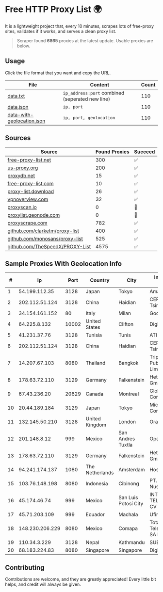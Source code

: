 
# Free HTTP Proxy List 🌍

It is a lightweight project that, every 10 minutes, scrapes lots of free-proxy sites, validates if it works, and serves a clean proxy list.


> Scraper found **6865** proxies at the latest update. Usable proxies are below.

## Usage

Click the file format that you want and copy the URL.


|File|Content|Count|
|----|-------|-----|
|[data.txt](https://raw.githubusercontent.com/themiralay/Proxy-List-World/master/data.txt)|`ip_address:port` combined (seperated new line)|110|
|[data.json](https://raw.githubusercontent.com/themiralay/Proxy-List-World/master/data.json)|`ip, port`|110|
|[data-with-geolocation.json](https://raw.githubusercontent.com/themiralay/Proxy-List-World/master/data-with-geolocation.json)|`ip, port, geolocation`|110|

## Sources

|Source|Found Proxies|Succeed|
|------|-------------|-------|
|[free-proxy-list.net](https://free-proxy-list.net)|300|✅|
|[us-proxy.org](https://www.us-proxy.org)|200|✅|
|[proxydb.net](http://proxydb.net)|15|✅|
|[free-proxy-list.com](https://free-proxy-list.com/?page=&port=&type%5B%5D=http&type%5B%5D=https&up_time=0&search=Search)|10|✅|
|[proxy-list.download](https://www.proxy-list.download/HTTP)|26|✅|
|[vpnoverview.com](https://vpnoverview.com/privacy/anonymous-browsing/free-proxy-servers)|32|✅|
|[proxyscan.io](https://www.proxyscan.io)|0|🚫|
|[proxylist.geonode.com](https://proxylist.geonode.com/api/proxy-list?limit=300&page=1&sort_by=lastChecked&sort_type=desc&protocols=http,https)|0|🚫|
|[proxyscrape.com](https://api.proxyscrape.com/v2/?request=displayproxies&protocol=http&timeout=10000&country=all&ssl=all&anonymity=all)|782|✅|
|[github.com/clarketm/proxy-list](https://raw.githubusercontent.com/clarketm/proxy-list/master/proxy-list-raw.txt)|400|✅|
|[github.com/monosans/proxy-list](https://raw.githubusercontent.com/monosans/proxy-list/main/proxies/http.txt)|525|✅|
|[github.com/TheSpeedX/PROXY-List](https://raw.githubusercontent.com/TheSpeedX/PROXY-List/master/http.txt)|4575|✅|


## Sample Proxies With Geolocation Info

|#|Ip|Port|Country|City|Internet Service Provider|
|-|--|----|-------|----|-------------------------|
|1|54.199.112.35|3128|Japan|Tokyo|Amazon.com, Inc.|
|2|202.112.51.124|3128|China|Haidian|CERNET2 IX at Tsinghua University|
|3|34.154.161.152|80|Italy|Milan|Google LLC|
|4|64.225.8.132|10002|United States|Clifton|DigitalOcean, LLC|
|5|41.231.37.76|3128|Tunisia|Tunis|ATI - ISP|
|6|202.112.51.124|3128|China|Haidian|CERNET2 IX at Tsinghua University|
|7|14.207.67.103|8080|Thailand|Bangkok|Triple T Broadband Public Company Limited|
|8|178.63.72.110|3129|Germany|Falkenstein|Hetzner Online GmbH|
|9|67.43.236.20|20629|Canada|Montreal|GloboTech Communications|
|10|20.44.189.184|3129|Japan|Tokyo|Microsoft Corporation|
|11|132.145.50.210|3128|United Kingdom|London|Oracle Corporation|
|12|201.148.8.12|999|Mexico|San Andres Tuxtla|Operbes|
|13|178.63.72.110|3129|Germany|Falkenstein|Hetzner Online GmbH|
|14|94.241.174.137|1080|The Netherlands|Amsterdam|Hostkey B.V.|
|15|103.76.148.198|8080|Indonesia|Cibinong|PT. Java Digital Nusantara|
|16|45.174.46.74|999|Mexico|San Luis Potosí City|INTERPHONET TELECOM, SA DE CV|
|17|45.71.203.109|999|Ecuador|Machala|Ufinet Panama S.A.|
|18|148.230.206.229|8080|Mexico|Comapa|Total Play Telecomunicaciones SA De CV|
|19|110.34.3.229|3128|Nepal|Kathmandu|SUBISU C7|
|20|68.183.224.83|8080|Singapore|Singapore|DigitalOcean, LLC|



## Contributing

Contributions are welcome, and they are greatly appreciated! Every
little bit helps, and credit will always be given.


